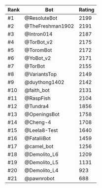 Rank|Bot|Rating
---|---|---
#1|@ResoluteBot|2199
#2|@TheFreshman1902|2191
#3|@Intron014|2187
#4|@TorBot_v2|2175
#5|@ToromBot|2172
#6|@YoBot_v2|2171
#7|@TorBot|2155
#8|@VariantsTop|2149
#9|@duythong1402|2142
#10|@faith_bot|2131
#11|@RaspFish|2104
#12|@Tundra4|1856
#13|@OpeningsBot|1758
#14|@Cheng-4|1708
#15|@Leela8-Test|1640
#16|@FataliiBot|1459
#17|@camel_bot|1256
#18|@Demolito_L6|1209
#19|@Demolito_L5|1131
#20|@Demolito_L4|923
#21|@pawnrobot|688
